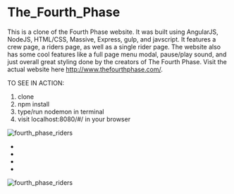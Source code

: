 # The_Fourth_Phase

This is a clone of the Fourth Phase website. It was built using AngularJS, NodeJS, HTML/CSS, Massive, Express, gulp, and javscript. It features a crew page, a riders page, as well as a single rider page. The website also has some cool features like a full page menu modal, pause/play sound, and just overall great styling done by the creators of The Fourth Phase. Visit the actual website here http://www.thefourthphase.com/.

TO SEE IN ACTION:
1. clone
2. npm install
3. type/run nodemon in terminal
4. visit localhost:8080/#/ in your browser

![fourth_phase_riders](https://user-images.githubusercontent.com/14044898/39739097-52a4fbde-524c-11e8-9a69-235d1579492d.png)

-
-
-
-

![fourth_phase_riders](https://user-images.githubusercontent.com/14044898/39739097-52a4fbde-524c-11e8-9a69-235d1579492d.png)
